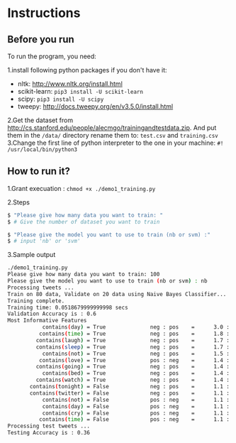 
# Instructions

## Before you run
To run the program, you need:

1.install following python packages if you don't have it:

- nltk: http://www.nltk.org/install.html
- scikit-learn: `pip3 install -U scikit-learn`
- scipy: `pip3 install -U scipy`
- tweepy: http://docs.tweepy.org/en/v3.5.0/install.html

2.Get the dataset from http://cs.stanford.edu/people/alecmgo/trainingandtestdata.zip. 
And put them in the `/data/` directory rename them to: `test.csv` and `training.csv`
3.Change the first line of python interpreter to the one in your machine: `#! /usr/local/bin/python3`


## How to run it?

1.Grant execuation : `chmod +x ./demo1_training.py`

2.Steps

```bash
$ "Please give how many data you want to train: " 
$ # Give the number of dataset you want to train

$ "Please give the model you want to use to train (nb or svm) :" 
$ # input 'nb' or 'svm'
```

3.Sample output

```bash
./demo1_training.py
Please give how many data you want to train: 100
Please give the model you want to use to train (nb or svm) : nb
Processing tweets ...
Train on 80 data, Validate on 20 data using Naive Bayes Classifier...
Training complete.
Training time: 0.0518679999999998 secs
Validation Accuracy is : 0.6
Most Informative Features
           contains(day) = True              neg : pos    =      3.0 : 1.0
          contains(time) = True              neg : pos    =      1.8 : 1.0
         contains(laugh) = True              neg : pos    =      1.7 : 1.0
         contains(sleep) = True              neg : pos    =      1.7 : 1.0
           contains(not) = True              neg : pos    =      1.5 : 1.0
          contains(love) = True              pos : neg    =      1.4 : 1.0
         contains(going) = True              neg : pos    =      1.4 : 1.0
           contains(bed) = True              neg : pos    =      1.4 : 1.0
         contains(watch) = True              neg : pos    =      1.4 : 1.0
       contains(tonight) = False             neg : pos    =      1.1 : 1.0
       contains(twitter) = False             neg : pos    =      1.1 : 1.0
           contains(not) = False             pos : neg    =      1.1 : 1.0
           contains(day) = False             pos : neg    =      1.1 : 1.0
           contains(cry) = False             pos : neg    =      1.1 : 1.0
          contains(time) = False             pos : neg    =      1.1 : 1.0
Processing test tweets ...
Testing Accuracy is : 0.36
```
